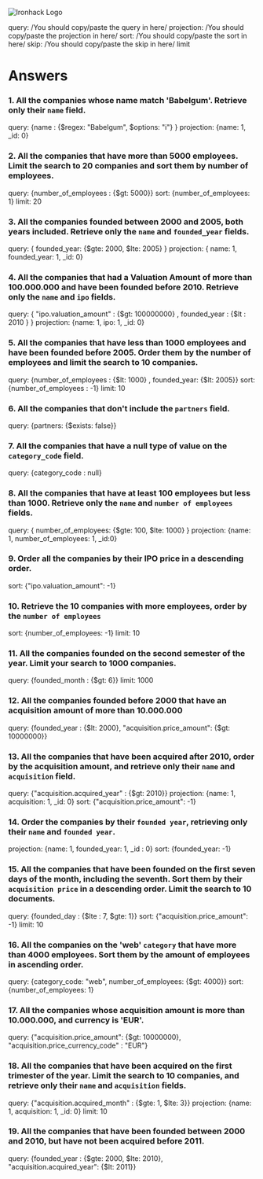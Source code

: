 ![Ironhack Logo](https://i.imgur.com/1QgrNNw.png)

query: /You should copy/paste the query in here/
projection: /You should copy/paste the projection in here/
sort: /You should copy/paste the sort in here/
skip: /You should copy/paste the skip in here/
limit

# Answers

### 1. All the companies whose name match 'Babelgum'. Retrieve only their `name` field.

<!-- Your Code Goes Here -->
query: {name : {$regex: "Babelgum", $options: "i"} }
projection: {name: 1, _id: 0}

### 2. All the companies that have more than 5000 employees. Limit the search to 20 companies and sort them by **number of employees**.

<!-- Your Code Goes Here -->
query: {number_of_employees : {$gt: 5000}}
sort: {number_of_employees: 1}
limit: 20

### 3. All the companies founded between 2000 and 2005, both years included. Retrieve only the `name` and `founded_year` fields.

<!-- Your Code Goes Here -->
query: { founded_year: {$gte: 2000, $lte: 2005} }
projection: { name: 1, founded_year: 1, _id: 0}

### 4. All the companies that had a Valuation Amount of more than 100.000.000 and have been founded before 2010. Retrieve only the `name` and `ipo` fields.

<!-- Your Code Goes Here -->
query: { "ipo.valuation_amount" : {$gt: 100000000} , founded_year : {$lt : 2010 } }
projection: {name: 1, ipo: 1, _id: 0}

### 5. All the companies that have less than 1000 employees and have been founded before 2005. Order them by the number of employees and limit the search to 10 companies.

<!-- Your Code Goes Here -->
query: {number_of_employees : {$lt: 1000} , founded_year: {$lt: 2005}}
sort: {number_of_employees : -1}
limit: 10

### 6. All the companies that don't include the `partners` field.

<!-- Your Code Goes Here -->
query: {partners: {$exists: false}}

### 7. All the companies that have a null type of value on the `category_code` field.

<!-- Your Code Goes Here -->
query: {category_code : null}

### 8. All the companies that have at least 100 employees but less than 1000. Retrieve only the `name` and `number of employees` fields.

<!-- Your Code Goes Here -->
query: { number_of_employees: {$gte: 100, $lte: 1000} }
projection: {name: 1, number_of_employees: 1, _id:0}

### 9. Order all the companies by their IPO price in a descending order.

<!-- Your Code Goes Here -->
sort: {"ipo.valuation_amount": -1}

### 10. Retrieve the 10 companies with more employees, order by the `number of employees`

<!-- Your Code Goes Here -->
sort: {number_of_employees: -1}
limit: 10

### 11. All the companies founded on the second semester of the year. Limit your search to 1000 companies.

<!-- Your Code Goes Here -->
query: {founded_month : {$gt: 6}}
limit: 1000
<!-- ### 12. All the companies that have been 'deadpooled' after the third year. -->

<!-- Your Code Goes Here -->

### 12. All the companies founded before 2000 that have an acquisition amount of more than 10.000.000

<!-- Your Code Goes Here -->
query: {founded_year : {$lt: 2000}, "acquisition.price_amount": {$gt: 10000000}}

### 13. All the companies that have been acquired after 2010, order by the acquisition amount, and retrieve only their `name` and `acquisition` field.

<!-- Your Code Goes Here -->
query: {"acquisition.acquired_year" : {$gt: 2010}}
projection: {name: 1, acquisition: 1, _id: 0}
sort: {"acquisition.price_amount": -1}

### 14. Order the companies by their `founded year`, retrieving only their `name` and `founded year`.

<!-- Your Code Goes Here -->
projection: {name: 1, founded_year: 1, _id : 0}
sort: {founded_year: -1}

### 15. All the companies that have been founded on the first seven days of the month, including the seventh. Sort them by their `acquisition price` in a descending order. Limit the search to 10 documents.

<!-- Your Code Goes Here -->
query: {founded_day : {$lte : 7, $gte: 1}}
sort: {"acquisition.price_amount": -1}
limit: 10

### 16. All the companies on the 'web' `category` that have more than 4000 employees. Sort them by the amount of employees in ascending order.

<!-- Your Code Goes Here -->
query: {category_code: "web", number_of_employees: {$gt: 4000}}
sort: {number_of_employees: 1}

### 17. All the companies whose acquisition amount is more than 10.000.000, and currency is 'EUR'.

<!-- Your Code Goes Here -->
query: {"acquisition.price_amount": {$gt: 10000000}, "acquisition.price_currency_code" : "EUR"}

### 18. All the companies that have been acquired on the first trimester of the year. Limit the search to 10 companies, and retrieve only their `name` and `acquisition` fields.

<!-- Your Code Goes Here -->
query: {"acquisition.acquired_month" : {$gte: 1, $lte: 3}}
projection: {name: 1, acquisition: 1, _id: 0}
limit: 10

### 19. All the companies that have been founded between 2000 and 2010, but have not been acquired before 2011.

<!-- Your Code Goes Here -->
query: {founded_year : {$gte: 2000, $lte: 2010}, "acquisition.acquired_year": {$lt: 2011}}